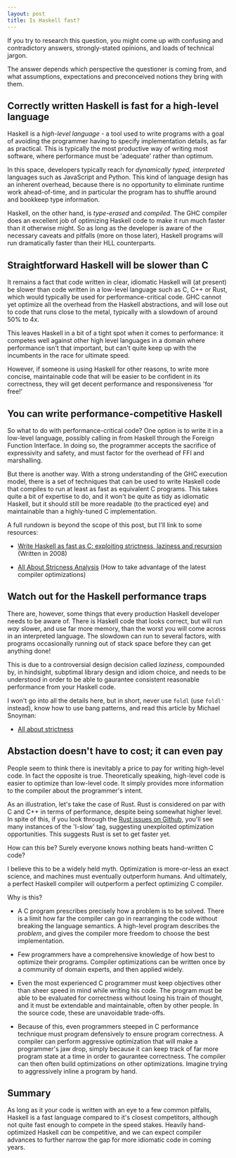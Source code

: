 ```yaml
---
layout: post
title: Is Haskell fast?
---
```

If you try to research this question, you might come up with confusing and contradictory answers, strongly-stated opinions, and loads of technical jargon.

The answer depends which perspective the questioner is coming from, and what assumptions, expectations and preconceived notions they bring with them.

## Correctly written Haskell is fast for a high-level language

Haskell is a *high-level language* - a tool used to write programs with a goal of avoiding the programmer having to specify implementation details, as far as practical. This is typically the most productive way of writing most software, where performance must be 'adequate' rather than optimum.

In this space, developers typically reach for *dynamically typed, interpreted* languages such as JavaScript and Python. This kind of language design has an inherent overhead, because there is no opportunity to eliminate runtime work ahead-of-time, and in particular the program has to shuffle around and bookkeep type information.

Haskell, on the other hand, is *type-erased* and *compiled*. The GHC compiler does an excellent job of optimizing Haskell code to make it run much faster than it otherwise might. So as long as the developer is aware of the necessary caveats and pitfalls (more on those later), Haskell programs will run dramatically faster than their HLL counterparts.

## Straightforward Haskell will be slower than C

It remains a fact that code written in clear, idiomatic Haskell will (at present) be slower than code written in a low-level language such as C, C++ or Rust, which would typically be used for performance-critical code. GHC cannot yet optimize all the overhead from the Haskell abstractions, and will lose out to code that runs close to the metal, typically with a slowdown of around 50% to 4x.

This leaves Haskell in a bit of a tight spot when it comes to performance: it competes well against other high level languages in a domain where performance isn't that important, but can't quite keep up with the incumbents in the race for ultimate speed.

However, if someone is using Haskell for other reasons, to write more concise, maintainable code that will be easier to be confident in its correctness, they will get decent performance and responsiveness 'for free!'

## You can write performance-competitive Haskell

So what to do with performance-critical code? One option is to write it in a low-level language, possibly calling in from Haskell through the Foreign Function Interface. In doing so, the programmer accepts the sacrifice of expressivity and safety, and must factor for the overhead of FFI and marshalling.

But there is another way. With a strong understanding of the GHC execution model, there is a set of techniques that can be used to write Haskell code that compiles to run at least as fast as equivalent C programs. This takes quite a bit of expertise to do, and it won't be quite as tidy as idiomatic Haskell, but it should still be more readable (to the practiced eye) and maintainable than a highly-tuned C implementation.

A full rundown is beyond the scope of this post, but I'll link to some resources:

- [Write Haskell as fast as C: exploiting strictness, laziness and recursion](https://donsbot.wordpress.com/2008/05/06/write-haskell-as-fast-as-c-exploiting-strictness-laziness-and-recursion/) (Written in 2008)

- [All About Stricness Analysis](http://fixpt.de/blog/2017-12-04-strictness-analysis-part-1.html) (How to take advantage of the latest compiler optimizations)

## Watch out for the Haskell performance traps

There are, however, some things that every production Haskell developer needs to be aware of. There is Haskell code that looks correct, but will run *way* slower, and use far more memory, than the worst you will come across in an interpreted language. The slowdown can run to several factors, with programs occasionally running out of stack space before they can get anything done!

This is due to a controversial design decision called *laziness*, compounded by, in hindsight, subptimal library design and idiom choice, and needs to be understood in order to be able to gaurantee consistent reasonable performance from your Haskell code.

I won't go into all the details here, but in short, never use `foldl` (use `foldl'` instead), know how to use bang patterns, and read this article by Michael Snoyman:

- [All about strictness](https://www.fpcomplete.com/blog/2017/09/all-about-strictness/)

## Abstaction doesn't have to cost; it can even pay

People seem to think there is inevitably a price to pay for writing high-level code. In fact the opposite is true. Theoretically speaking, high-level code is easier to optimize than low-level code. It simply provides more information to the compiler about the programmer's intent.

As an illustration, let's take the case of Rust. Rust is considered on par with C and C++ in terms of performance, despite being somewhat higher level. In spite of this, if you look through the [Rust issues on Github](https://github.com/rust-lang/rust/labels/I-slow), you'll see many instances of the 'I-slow' tag, suggesting unexploited optimization opportunities. This suggests Rust is set to get faster yet.

How can this be? Surely everyone knows nothing beats hand-written C code?

I believe this to be a widely held myth. Optimization is more-or-less an exact science, and machines must eventually outperform humans. And ultimately, a perfect Haskell compiler will outperform a perfect optimizing C compiler.

Why is this?

- A C program prescribes precisely how a problem is to be solved. There is a limit how far the compiler can go in rearranging the code without breaking the language semantics. A high-level program describes the *problem*, and gives the compiler more freedom to choose the best implementation.

- Few programmers have a comprehensive knowledge of how best to optimize their programs. Compiler optimizations can be written once by a community of domain experts, and then applied widely.

- Even the most experienced C programmer must keep objectives other than sheer speed in mind while writing his code. The program must be able to be evaluated for correctness without losing his train of thought, and it must be extendable and maintainable, often by other people. In the source code, these are unavoidable trade-offs.

- Because of this, even programmers steeped in C performance technique must program defensively to ensure program correctness. A compiler can perform aggressive optimization that will make a programmer's jaw drop, simply because it can keep track of far more program state at a time in order to gaurantee correctness. The compiler can then often build optimizations on other optimizations. Imagine trying to aggressively inline a program by hand.

## Summary

As long as it your code is written with an eye to a few common pitfalls, Haskell is a fast language compared to it's closest competitors, although not quite fast enough to compete in the speed stakes. Heavily hand-optimized Haskell *can* be competitive, and we can expect compiler advances to further narrow the gap for more idiomatic code in coming years.
